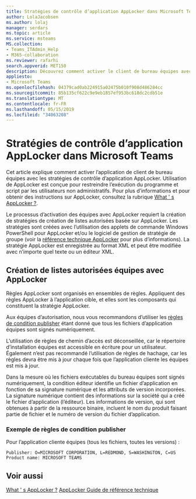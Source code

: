 ```yaml
---
title: Stratégies de contrôle d’application AppLocker dans Microsoft Teams
author: LolaJacobsen
ms.author: lolaj
manager: serdars
ms.topic: article
ms.service: msteams
MS.collection:
- Teams_ITAdmin_Help
- M365-collaboration
ms.reviewer: rafarhi
search.appverid: MET150
description: Découvrez comment activer le client de bureau équipes avec les stratégies de contrôle d’application AppLocker.
appliesto:
- Microsoft Teams
ms.openlocfilehash: 04379cad0ab224915a02475b010f908d486284cc
ms.sourcegitcommit: 85b135cf622c9e9eb1857ef953bc618dc2cdb51e
ms.translationtype: MT
ms.contentlocale: fr-FR
ms.lasthandoff: 05/15/2019
ms.locfileid: "34063208"
---
```

# <a name="applocker-application-control-policies-in-microsoft-teams"></a>Stratégies de contrôle d’application AppLocker dans Microsoft Teams

Cet article explique comment activer l’application de client de bureau équipes avec les stratégies de contrôle d’application AppLocker. Utilisation de AppLocker est conçue pour restreindre l’exécution du programme et script par les utilisateurs non administratifs. Pour plus d’informations et pour obtenir des instructions sur AppLocker, consultez la rubrique [What ' s AppLocker ?](https://docs.microsoft.com/windows/security/threat-protection/windows-defender-application-control/applocker/what-is-applocker).

Le processus d’activation des équipes avec AppLocker requiert la création de stratégies de création de listes autorisées basée sur AppLocker. Les stratégies sont créées avec l’utilisation des applets de commande Windows PowerShell pour AppLocker et/ou le logiciel de gestion de stratégie de groupe (voir la [référence technique AppLocker](https://docs.microsoft.com/windows/security/threat-protection/windows-defender-application-control/applocker/applocker-technical-reference) pour plus d’informations). La stratégie AppLocker est enregistrée au format XML et peut être modifiée avec n’importe quel texte ou un éditeur XML.

## <a name="teams-whitelisting-with-applocker"></a>Création de listes autorisées équipes avec AppLocker

Règles AppLocker sont organisés en ensembles de règles. Appliquent des règles AppLocker à l’application cible, et elles sont les composants qui constituent la stratégie AppLocker.  

Aux équipes d’autorisation, nous vous recommandons d’utiliser les [règles de condition publisher](https://docs.microsoft.com/windows/security/threat-protection/windows-defender-application-control/applocker/understanding-the-publisher-rule-condition-in-applocker) étant donné que tous les fichiers d’application équipes sont signés numériquement.
  
L’utilisation de règles de chemin d’accès est déconseillée, car le répertoire d’installation équipes est accessible en écriture pour un utilisateur. Également n’est pas recommandé l’utilisation de règles de hachage, car les règles devra être mis à jour chaque fois que l’application cliente les équipes est mis à jour.

Dans la mesure où les fichiers exécutables du bureau équipes sont signés numériquement, la condition éditeur identifie un fichier d’application en fonction de sa signature numérique et les attributs de version incorporées. La signature numérique contient des informations sur la société qui a créé le fichier d’application (l’éditeur). Les informations de version, qui sont obtenues à partir de la ressource binaire, incluent le nom du produit faisant partie de fichier et le numéro de version du fichier d’application.

### <a name="example-of-publisher-condition-rules"></a>Exemple de règles de condition publisher

Pour l’application cliente équipes (tous les fichiers, toutes les versions) :

```
Publisher: O=MICROSOFT CORPORATION, L=REDMOND, S=WASHINGTON, C=US
Product name: MICROSOFT TEAMS
```

## <a name="related-topics"></a>Voir aussi
[What ' s AppLocker ?](https://docs.microsoft.com/windows/security/threat-protection/windows-defender-application-control/applocker/what-is-applocker) 
 [AppLocker Guide de référence technique](https://docs.microsoft.com/windows/security/threat-protection/windows-defender-application-control/applocker/applocker-technical-reference)